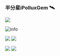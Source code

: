 ### 半分星iPolluxGem 🛰️

![](https://visitor-badge.glitch.me/badge?page_id=iPolluxGem.readme)

![info](https://github-readme-stats.vercel.app/api?username=iPolluxGem&show_icons=true&count_private=true&hide=prs&theme=default_repocard)

[![](https://img.shields.io/badge/Steam-171a21?style=flat-square&logo=steam&logoColor=ffffff)](https://steamcommunity.com/id/pollux_glory)
[![](https://img.shields.io/badge/Bilibili-GemBeta000-ff69b4.svg)](https://space.bilibili.com/68327955) 

[![](https://img.shields.io/badge/Email-pollux_glory@hotmail.com-green.svg)](mailto:pollux_glory@hotmail.com) 
[![](https://img.shields.io/badge/ZhiHu-GemBeta000-blue.svg)](https://www.zhihu.com/people/pollux_glory)  
